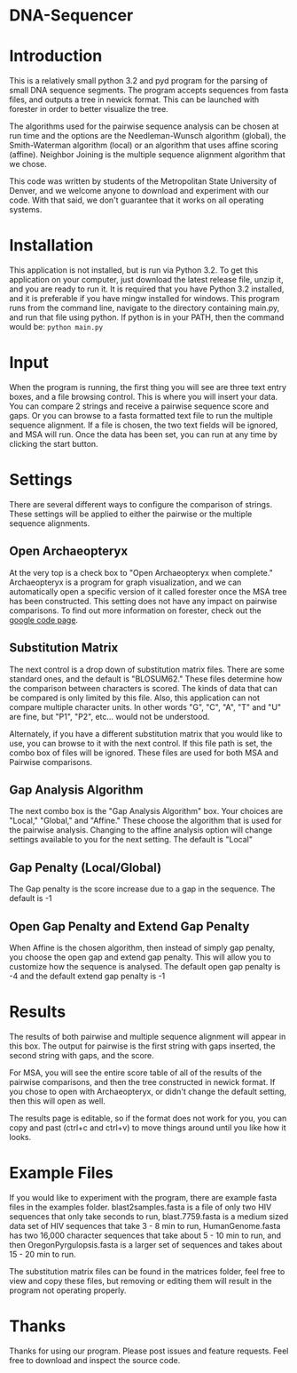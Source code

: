 DNA-Sequencer
=============
# Introduction

This is a relatively small python 3.2 and pyd program for the parsing of small DNA sequence segments. The program accepts sequences from fasta files, and outputs a tree in newick format. This can be launched with forester in order to better visualize the tree.

The algorithms used for the pairwise sequence analysis can be chosen at run time and the options are the Needleman-Wunsch algorithm (global), the Smith-Waterman algorithm (local) or an algorithm that uses affine scoring (affine). Neighbor Joining is the multiple sequence alignment algorithm that we chose.

This code was written by students of the Metropolitan State University of Denver, and we welcome anyone to download and experiment with our code. With that said, we don't guarantee that it works on all operating systems.

# Installation
This application is not installed, but is run via Python 3.2. To get this application on your computer, just download the latest release file, unzip it, and you are ready to run it. It is required that you have Python 3.2 installed, and it is preferable if you have mingw installed for windows. This program runs from the command line, navigate to the directory containing main.py, and run that file using python. If python is in your PATH, then the command would be: `python main.py`

# Input
When the program is running, the first thing you will see are three text entry boxes, and a file browsing control. This is where you will insert your data. You can compare 2 strings and receive a pairwise sequence score and gaps. Or you can browse to a fasta formatted text file to run the multiple sequence alignment. If a file is chosen, the two text fields will be ignored, and MSA will run. Once the data has been set, you can run at any time by clicking the start button.

# Settings
There are several different ways to configure the comparison of strings. These settings will be applied to either the pairwise or the multiple sequence alignments.

## Open Archaeopteryx
At the very top is a check box to "Open Archaeopteryx when complete." Archaeopteryx is a program for graph visualization, and we can automatically open a specific version of it called forester once the MSA tree has been constructed. This setting does not have any impact on pairwise comparisons. To find out more information on forester, check out the [google code page](http://code.google.com/p/forester/ "Forester Google Code Page").

## Substitution Matrix
The next control is a drop down of substitution matrix files. There are some standard ones, and the default is "BLOSUM62." These files determine how the comparison between characters is scored. The kinds of data that can be compared is only limited by this file. Also, this application can not compare multiple character units. In other words "G", "C", "A", "T" and "U" are fine, but "P1", "P2", etc... would not be understood.

Alternately, if you have a different substitution matrix that you would like to use, you can browse to it with the next control. If this file path is set, the combo box of files will be ignored. These files are used for both MSA and Pairwise comparisons.
 
## Gap Analysis Algorithm
The next combo box is the "Gap Analysis Algorithm" box. Your choices are "Local," "Global," and "Affine." These choose the algorithm that is used for the pairwise analysis. Changing to the affine analysis option will change settings available to you for the next setting. The default is "Local"

## Gap Penalty (Local/Global)
The Gap penalty is the score increase due to a gap in the sequence. The default is -1

## Open Gap Penalty and Extend Gap Penalty
When Affine is the chosen algorithm, then instead of simply gap penalty, you choose the open gap and extend gap penalty. This will allow you to customize how the sequence is analysed. The default open gap penalty is -4 and the default extend gap penalty is -1

# Results
The results of both pairwise and multiple sequence alignment will appear in this box. The output for pairwise is the first string with gaps inserted, the second string with gaps, and the score.

For MSA, you will see the entire score table of all of the results of the pairwise comparisons, and then the tree constructed in newick format. If you chose to open with Archaeopteryx, or didn't change the default setting, then this will open as well.

The results page is editable, so if the format does not work for you, you can copy and past (ctrl+c and ctrl+v) to move things around until you like how it looks.

# Example Files
If you would like to experiment with the program, there are example fasta files in the examples folder. blast2samples.fasta is a file of only two HIV sequences that only take seconds to run, blast.7759.fasta is a medium sized data set of HIV sequences that take 3 - 8 min to run, HumanGenome.fasta has two 16,000 character sequences that take about 5 - 10 min to run, and then OregonPyrgulopsis.fasta is a larger set of sequences and takes about 15 - 20 min to run.

The substitution matrix files can be found in the matrices folder, feel free to view and copy these files, but removing or editing them will result in the program not operating properly.

# Thanks
Thanks for using our program. Please post issues and feature requests. Feel free to download and inspect the source code.
